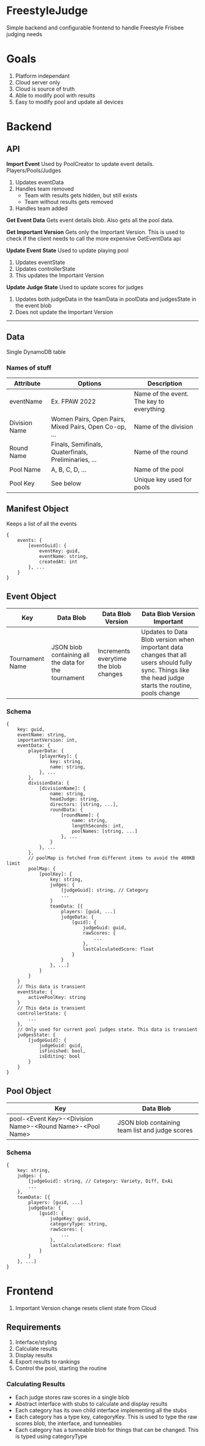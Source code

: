 # FreestyleJudge

Simple backend and configurable frontend to handle Freestyle Frisbee judging needs

# Goals
1. Platform independant
2. Cloud server only
3. Cloud is source of truth
4. Able to modify pool with results
5. Easy to modify pool and update all devices

# Backend

## API
**Import Event** Used by PoolCreator to update event details. Players/Pools/Judges
1. Updates eventData
1. Handles team removed
   * Team with results gets hidden, but still exists
   * Team without results gets removed
1. Handles team added

**Get Event Data** Gets event details blob. Also gets all the pool data.

**Get Important Version** Gets only the Important Version. This is used to check if the client needs to call the more expensive GetEventData api

**Update Event State** Used to update playing pool
1. Updates eventState
2. Updates controllerState
3. This updates the Important Version

**Update Judge State** Used to update scores for judges
1. Updates both judgeData in the teamData in poolData and judgesState in the event blob
2. Does not update the Important Version

---

## Data
Single DynamoDB table

### Names of stuff
| Attribute | Options | Description |
| --- | --- | --- |
| eventName | Ex. FPAW 2022| Name of the event. The key to everything |
| Division Name | Women Pairs, Open Pairs, Mixed Pairs, Open Co-op, ... | Name of the division |
| Round Name | Finals, Semifinals, Quaterfinals, Preliminaries, ... | Name of the round |
| Pool Name | A, B, C, D, ... | Name of the pool |
| Pool Key | See below | Unique key used for pools |

## Manifest Object
Keeps a list of all the events
```
{
    events: {
        [eventGuid]: {
            eventKey: guid,
            eventName: string,
            createdAt: int
        }, ...
    }
}
```

## Event Object
| Key | Data Blob | Data Blob Version | Data Blob Version Important |
| --- | --- | --- | --- |
| Tournament Name | JSON blob containing all the data for the tournament | Increments everytime the blob changes | Updates to Data Blob version when important data changes that all users should fully sync. Things like the head judge starts the routine, pools change |

### Schema
```
{
    key: guid,
    eventName: string,
    importantVersion: int,
    eventData: {
        playerData: {
            [playerKey]: {
                key: string,
                name: string,
            }, ...
        },
        divisionData: {
            [divisionName]: {
                name: string,
                headJudge: string,
                directors: [string, ...],
                roundData: {
                    [roundName]: {
                        name: string,
                        lengthSeconds: int,
                        poolNames: [string, ...]
                    }, ...
                }
            }, ...
        },
        // poolMap is fetched from different items to avoid the 400KB limit
        poolMap: {
            [poolKey]: {
                key: string,
                judges: {
                    [judgeGuid]: string, // Category
                    ...
                }
                teamData: [{
                    players: [guid, ...]
                    judgeData: {
                        [guid]: {
                            judgeGuid: guid,
                            rawScores: {
                                ...
                            },
                            lastCalculatedScore: float
                        }
                    }
                }, ...]
            }
        }
    }
    // This data is transient
    eventState: {
        activePoolKey: string
    }
    // This data is transient
    controllerState: {
        ...
    },
    // Only used for current pool judges state. This data is transient
    judgesState: {
        [judgeGuid]: {
            judgeGuid: guid,
            isFinished: bool,
            isEditing: bool
        }
    }
}
```

## Pool Object
| Key | Data Blob |
| --- | --- |
| pool-\<Event Key>-\<Division Name>-\<Round Name>-\<Pool Name> | JSON blob containing team list and judge scores |

### Schema
```
{
    key: string,
    judges: {
        [judgeGuid]: string, // Category: Variety, Diff, ExAi
        ...
    },
    teamData: [{
        players: [guid, ...]
        judgeData: {
            [guid]: {
                judgeKey: guid,
                categoryType: string,
                rawScores: {
                    ...
                },
                lastCalculatedScore: float
            }
        }
    }, ...]
}
```

# Frontend
1. Important Version change resets client state from Cloud

## Requirements
1. Interface/styling
2. Calculate results
3. Display results
4. Export results to rankings
5. Control the pool, starting the routine

### Calculating Results
* Each judge stores raw scores in a single blob
* Abstract interface with stubs to calculate and display results
* Each category has its own child interface implementing all the stubs
* Each category has a type key, categoryKey. This is used to type the raw scores blob, the interface, and tunneables
* Each category has a tunneable blob for things that can be changed. This is typed using categoryType